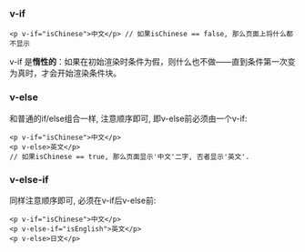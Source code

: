 ### v-if

`<p v-if="isChinese">中文</p> // 如果isChinese == false, 那么页面上将什么都不显示`

v-if 是**惰性的**：如果在初始渲染时条件为假，则什么也不做——直到条件第一次变为真时，才会开始渲染条件块。

### v-else

和普通的if/else组合一样, 注意顺序即可, 即v-else前必须由一个v-if:

```
<p v-if="isChinese">中文</p>
<p v-else>英文</p>
// 如果isChinese == true, 那么页面显示'中文'二字, 否者显示'英文'.
```

### v-else-if

同样注意顺序即可, 必须在v-if后v-else前:

```
<p v-if="isChinese">中文</p>
<p v-else-if="isEnglish">英文</p>
<p v-else>日文</p>
```




